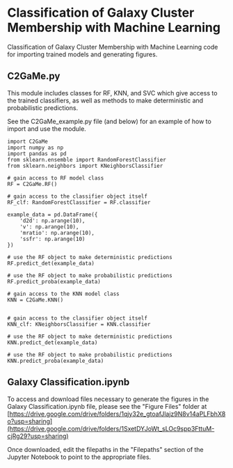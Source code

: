 # Classification of Galaxy Cluster Membership with Machine Learning
Classification of Galaxy Cluster Membership with Machine Learning code for importing trained models and generating figures.

## C2GaMe.py
This module includes classes for RF, KNN, and SVC which give access to the trained classifiers, as well as methods to make deterministic and probabilistic predictions.

See the C2GaMe_example.py file (and below) for an example of how to import and use the module.

```
import C2GaMe
import numpy as np
import pandas as pd
from sklearn.ensemble import RandomForestClassifier
from sklearn.neighbors import KNeighborsClassifier

# gain access to RF model class
RF = C2GaMe.RF()

# gain access to the classifier object itself
RF_clf: RandomForestClassifier = RF.classifier

example_data = pd.DataFrame({
    'd2d': np.arange(10),
    'v': np.arange(10),
    'mratio': np.arange(10),
    'ssfr': np.arange(10)
})

# use the RF object to make deterministic predictions
RF.predict_det(example_data)

# use the RF object to make probabilistic predictions
RF.predict_proba(example_data)

# gain access to the KNN model class
KNN = C2GaMe.KNN()


# gain access to the classifier object itself
KNN_clf: KNeighborsClassifier = KNN.classifier

# use the RF object to make deterministic predictions
KNN.predict_det(example_data)

# use the RF object to make probabilistic predictions
KNN.predict_proba(example_data)

```

## Galaxy Classification.ipynb

To access and download files necessary to generate the figures in the Galaxy Classification.ipynb file, please see the "Figure Files" folder at [https://drive.google.com/drive/folders/1qjy32e_gtoafJlajz9N8v14aPLFbhX8o?usp=sharing](https://drive.google.com/drive/folders/1SxetDYJoWt_sLOc9spp3FttuM-cjRg29?usp=sharing)

Once downloaded, edit the filepaths in the "Filepaths" section of the Jupyter Notebook to point to the appropriate files.
